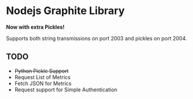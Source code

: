 Nodejs Graphite Library
=======================

**Now with extra Pickles!**


Supports both string transmissions on port 2003 and pickles on port 2004. 

TODO
-----
- ~~Python Pickle Support~~
- Request List of Metrics
- Fetch JSON for Metrics
- Request support for Simple Authentication